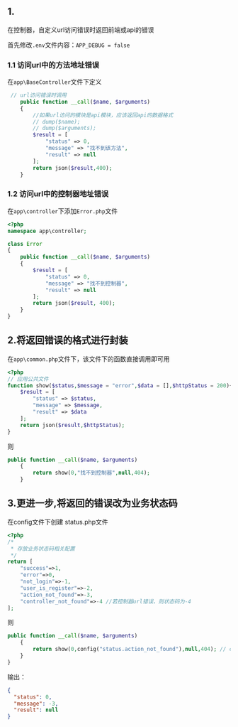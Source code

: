 <!--
 * @Author: your name
 * @Date: 2021-06-09 15:27:24
 * @LastEditTime: 2021-06-09 16:28:37
 * @LastEditors: Please set LastEditors
 * @Description: In User Settings Edit
 * @FilePath: \php_study\note\thinkPHP\自定义url返回的错误.md
-->


## 1.
在控制器，自定义url访问错误时返回前端或api的错误

首先修改`.env`文件内容：`APP_DEBUG = false`

### 1.1 访问url中的方法地址错误

在`app\BaseController`文件下定义

```php
 // url访问错误时调用 
    public function __call($name, $arguments)
    {
        //如果url访问的模块是api模块，应该返回api的数据格式
        // dump($name);
        // dump($arguments);
        $result = [
            "status" => 0,
            "message" => "找不到该方法",
            "result" => null
        ];
        return json($result,400);
    }
```

### 1.2 访问url中的控制器地址错误

在`app\controller`下添加`Error.php`文件

```php
<?php
namespace app\controller;

class Error
{
    public function __call($name, $arguments)
    {
        $result = [
            "status" => 0,
            "message" => "找不到控制器",
            "result" => null
        ];
        return json($result, 400);
    }
}
```

## 2.将返回错误的格式进行封装

在`app\common.php`文件下，该文件下的函数直接调用即可用

```php
<?php
// 应用公共文件
function show($status,$message = "error",$data = [],$httpStatus = 200){
    $result = [
        "status" => $status,
        "message" => $message,
        "result" => $data
    ];
    return json($result,$httpStatus);
}
```
则
```php
public function __call($name, $arguments)
    {
        return show(0,"找不到控制器",null,404);
    }
```

## 3.更进一步,将返回的错误改为业务状态码

在config文件下创建 status.php文件

```php
<?php
/*
 * 存放业务状态码相关配置
 */
return [
    "success"=>1,
    "error"=>0,
    "not_login"=>-1,
    "user_is_register"=>-2,
    "action_not_found"=>-3,
    "controller_not_found"=>-4 //若控制器url错误，则状态码为-4
];
```
则
```php
public function __call($name, $arguments)
    {
        return show(0,config("status.action_not_found"),null,404); // config("status.xxx")表示config/status文件
    }
}
```
输出：
```json
{
  "status": 0,
  "message": -3,
  "result": null
}
```
